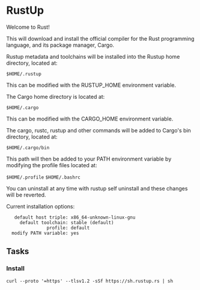 # RustUp

Welcome to Rust!

This will download and install the official compiler for the Rust
programming language, and its package manager, Cargo.

Rustup metadata and toolchains will be installed into the Rustup
home directory, located at:

  `$HOME/.rustup`

This can be modified with the RUSTUP_HOME environment variable.

The Cargo home directory is located at:

  `$HOME/.cargo`

This can be modified with the CARGO_HOME environment variable.

The cargo, rustc, rustup and other commands will be added to
Cargo's bin directory, located at:

  `$HOME/.cargo/bin`

This path will then be added to your PATH environment variable by
modifying the profile files located at:

  `$HOME/.profile`
  `$HOME/.bashrc`

You can uninstall at any time with rustup self uninstall and
these changes will be reverted.

Current installation options:

```
   default host triple: x86_64-unknown-linux-gnu
     default toolchain: stable (default)
               profile: default
  modify PATH variable: yes
```

## Tasks

### Install

```
curl --proto '=https' --tlsv1.2 -sSf https://sh.rustup.rs | sh
```
